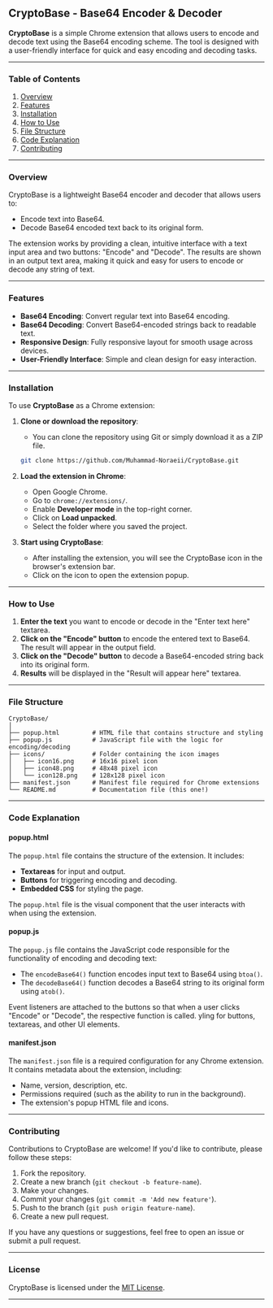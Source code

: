 


## **CryptoBase - Base64 Encoder & Decoder**

**CryptoBase** is a simple Chrome extension that allows users to encode and decode text using the Base64 encoding scheme. The tool is designed with a user-friendly interface for quick and easy encoding and decoding tasks.

---

### **Table of Contents**
1. [Overview](#overview)
2. [Features](#features)
3. [Installation](#installation)
4. [How to Use](#how-to-use)
5. [File Structure](#file-structure)
6. [Code Explanation](#code-explanation)
7. [Contributing](#contributing)

---

### **Overview**

CryptoBase is a lightweight Base64 encoder and decoder that allows users to:
- Encode text into Base64.
- Decode Base64 encoded text back to its original form.

The extension works by providing a clean, intuitive interface with a text input area and two buttons: "Encode" and "Decode". The results are shown in an output text area, making it quick and easy for users to encode or decode any string of text.

---

### **Features**
- **Base64 Encoding**: Convert regular text into Base64 encoding.
- **Base64 Decoding**: Convert Base64-encoded strings back to readable text.
- **Responsive Design**: Fully responsive layout for smooth usage across devices.
- **User-Friendly Interface**: Simple and clean design for easy interaction.

---

### **Installation**

To use **CryptoBase** as a Chrome extension:

1. **Clone or download the repository**: 
   - You can clone the repository using Git or simply download it as a ZIP file.

   ```bash
   git clone https://github.com/Muhammad-Noraeii/CryptoBase.git
   ```

2. **Load the extension in Chrome**:
   - Open Google Chrome.
   - Go to `chrome://extensions/`.
   - Enable **Developer mode** in the top-right corner.
   - Click on **Load unpacked**.
   - Select the folder where you saved the project.

3. **Start using CryptoBase**:
   - After installing the extension, you will see the CryptoBase icon in the browser's extension bar.
   - Click on the icon to open the extension popup.

---

### **How to Use**

1. **Enter the text** you want to encode or decode in the "Enter text here" textarea.
2. **Click on the "Encode" button** to encode the entered text to Base64. The result will appear in the output field.
3. **Click on the "Decode" button** to decode a Base64-encoded string back into its original form.
4. **Results** will be displayed in the "Result will appear here" textarea.

---

### **File Structure**

```plaintext
CryptoBase/
│
├── popup.html         # HTML file that contains structure and styling
├── popup.js           # JavaScript file with the logic for encoding/decoding
├── icons/             # Folder containing the icon images
│   ├── icon16.png     # 16x16 pixel icon
│   ├── icon48.png     # 48x48 pixel icon
│   └── icon128.png    # 128x128 pixel icon
├── manifest.json      # Manifest file required for Chrome extensions
└── README.md          # Documentation file (this one!)

```

---

### **Code Explanation**

#### **popup.html**
The `popup.html` file contains the structure of the extension. It includes:
- **Textareas** for input and output.
- **Buttons** for triggering encoding and decoding.
- **Embedded CSS** for styling the page.

The `popup.html` file is the visual component that the user interacts with when using the extension.

#### **popup.js**
The `popup.js` file contains the JavaScript code responsible for the functionality of encoding and decoding text:
- The `encodeBase64()` function encodes input text to Base64 using `btoa()`.
- The `decodeBase64()` function decodes a Base64 string to its original form using `atob()`.

Event listeners are attached to the buttons so that when a user clicks "Encode" or "Decode", the respective function is called.
yling for buttons, textareas, and other UI elements.

#### **manifest.json**
The `manifest.json` file is a required configuration for any Chrome extension. It contains metadata about the extension, including:
- Name, version, description, etc.
- Permissions required (such as the ability to run in the background).
- The extension's popup HTML file and icons.

---

### **Contributing**

Contributions to CryptoBase are welcome! If you'd like to contribute, please follow these steps:
1. Fork the repository.
2. Create a new branch (`git checkout -b feature-name`).
3. Make your changes.
4. Commit your changes (`git commit -m 'Add new feature'`).
5. Push to the branch (`git push origin feature-name`).
6. Create a new pull request.

If you have any questions or suggestions, feel free to open an issue or submit a pull request.

---

### **License**
CryptoBase is licensed under the [MIT License](LICENSE).

---


